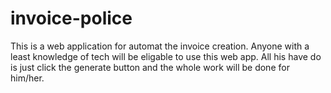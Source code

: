 # invoice-police
This is a web application for automat the invoice creation. Anyone with a least knowledge of tech will be eligable to use this web app. All his have do is just click the generate button and the whole work will be done for him/her.
